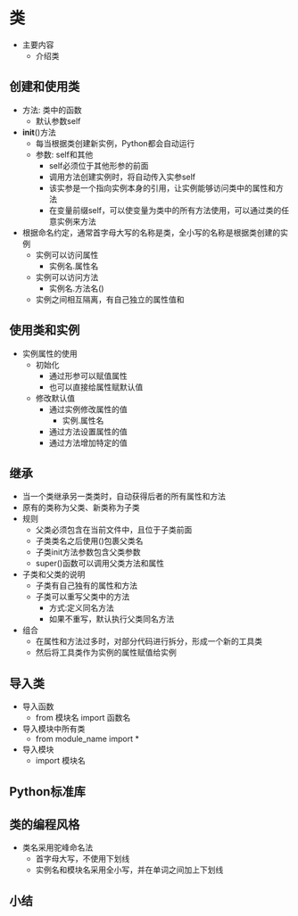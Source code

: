 # 类
- 主要内容
    - 介绍类

## 创建和使用类
- 方法: 类中的函数
    - 默认参数self
- __init__()方法
    - 每当根据类创建新实例，Python都会自动运行
    - 参数: self和其他
        - self必须位于其他形参的前面
        - 调用方法创建实例时，将自动传入实参self
        - 该实参是一个指向实例本身的引用，让实例能够访问类中的属性和方法
        - 在变量前缀self，可以使变量为类中的所有方法使用，可以通过类的任意实例来方法
- 根据命名约定，通常首字母大写的名称是类，全小写的名称是根据类创建的实例
    - 实例可以访问属性
        - 实例名.属性名
    - 实例可以访问方法
        - 实例名.方法名()
    - 实例之间相互隔离，有自己独立的属性值和



## 使用类和实例
- 实例属性的使用
    - 初始化
        - 通过形参可以赋值属性
        - 也可以直接给属性赋默认值   
    - 修改默认值
        - 通过实例修改属性的值 
            - 实例.属性名
        - 通过方法设置属性的值
        - 通过方法增加特定的值

## 继承
- 当一个类继承另一类类时，自动获得后者的所有属性和方法
- 原有的类称为父类、新类称为子类
- 规则
    - 父类必须包含在当前文件中，且位于子类前面
    - 子类类名之后使用()包裹父类名
    - 子类init方法参数包含父类参数
    - super()函数可以调用父类方法和属性
- 子类和父类的说明
    - 子类有自己独有的属性和方法
    - 子类可以重写父类中的方法
        - 方式:定义同名方法
        - 如果不重写，默认执行父类同名方法
- 组合
    - 在属性和方法过多时，对部分代码进行拆分，形成一个新的工具类
    - 然后将工具类作为实例的属性赋值给实例

## 导入类
- 导入函数
    - from 模块名 import 函数名
- 导入模块中所有类
    - from module_name import *
- 导入模块
    - import 模块名

## Python标准库

## 类的编程风格
- 类名采用驼峰命名法
    - 首字母大写，不使用下划线
    - 实例名和模块名采用全小写，并在单词之间加上下划线
    
## 小结